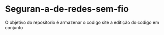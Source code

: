 # Seguran-a-de-redes-sem-fio
O objetivo do repositorio é armazenar o codigo site  a editição do codigo em conjunto 

